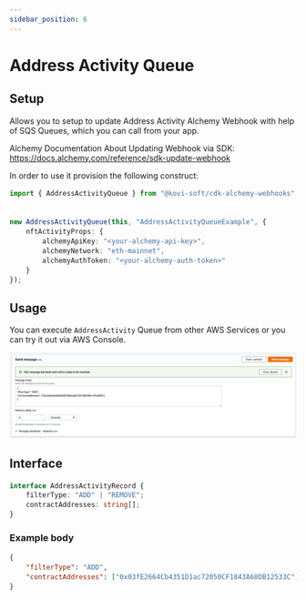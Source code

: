 ```yaml
---
sidebar_position: 6
---
```


# Address Activity Queue

## Setup

Allows you to setup to update Address Activity Alchemy Webhook with help of SQS Queues,
which you can call from your app.

Alchemy Documentation About Updating Webhook via SDK: https://docs.alchemy.com/reference/sdk-update-webhook

In order to use it provision the following construct:

```typescript
import { AddressActivityQueue } from "@kovi-soft/cdk-alchemy-webhooks";


new AddressActivityQueue(this, "AddressActivityQueueExample", {
    nftActivityProps: {
        alchemyApiKey: "<your-alchemy-api-key>",
        alchemyNetwork: "eth-mainnet",
        alchemyAuthToken: "<your-alchemy-auth-token>"
    }
});
```

## Usage

You can execute `AddressActivity` Queue from other AWS Services or you can try it out via AWS Console.

![Queue Usage Via AWS Console](./img/Image2.png)

## Interface

```typescript
interface AddressActivityRecord {
	filterType: "ADD" | "REMOVE";
	contractAddresses: string[];
}
```

### Example body

```json
{
    "filterType": "ADD",
    "contractAddresses": ["0x03fE2664Cb4351D1ac72050CF1843A68DB12533C"]
}
```
